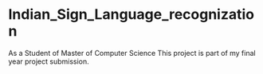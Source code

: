 # Indian_Sign_Language_recognization
As a Student of Master of Computer Science This project is part of my final year project submission.
